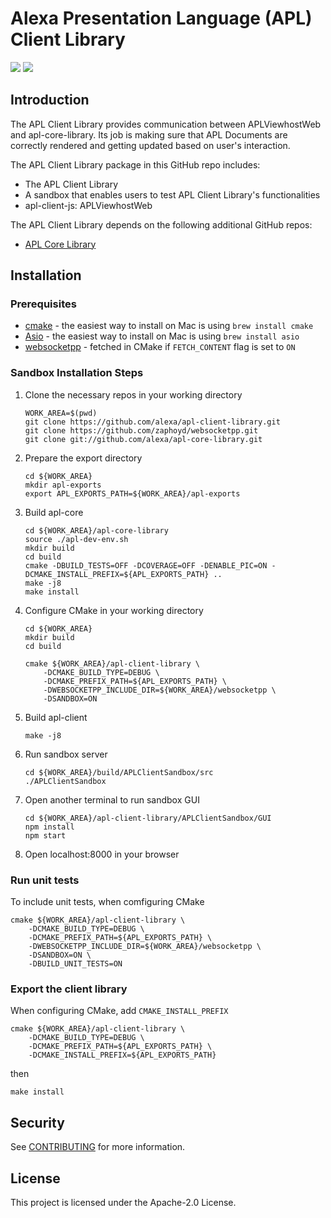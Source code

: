 # Alexa Presentation Language (APL) Client Library

<p>
 <a href="https://github.com/alexa/apl-client-library/tree/v2023.1.0" alt="version">
 <img src="https://img.shields.io/badge/stable%20version-2023.1.0-brightgreen" /></a>
 <a href="https://github.com/alexa/apl-core-library/tree/v2023.1.0" alt="APLCore">
 <img src="https://img.shields.io/badge/apl%20core%20library-2023.1.0-navy" /></a>
</p>
 
## Introduction

The APL Client Library provides communication between APLViewhostWeb and apl-core-library. Its job is making sure that APL Documents are correctly rendered and getting updated based on user's interaction.

The APL Client Library package in this GitHub repo includes:

- The APL Client Library
- A sandbox that enables users to test APL Client Library's functionalities
- apl-client-js: APLViewhostWeb

The APL Client Library depends on the following additional GitHub repos:

- [APL Core Library](https://github.com/alexa/apl-core-library)

## Installation

### Prerequisites

* [cmake](https://cmake.org/install/) - the easiest way to install on Mac is using `brew install cmake`
* [Asio](https://think-async.com/Asio/) - the easiest way to install on Mac is using `brew install asio`
* [websocketpp](https://github.com/zaphoyd/websocketpp) - fetched in CMake if `FETCH_CONTENT` flag is set to `ON`

### Sandbox Installation Steps

1. Clone the necessary repos in your working directory
    ```
    WORK_AREA=$(pwd)
    git clone https://github.com/alexa/apl-client-library.git
    git clone https://github.com/zaphoyd/websocketpp.git
    git clone git://github.com/alexa/apl-core-library.git
    ```
1. Prepare the export directory
    ```
    cd ${WORK_AREA}
    mkdir apl-exports
    export APL_EXPORTS_PATH=${WORK_AREA}/apl-exports
    ```
1. Build apl-core
    ```
    cd ${WORK_AREA}/apl-core-library
    source ./apl-dev-env.sh
    mkdir build
    cd build
    cmake -DBUILD_TESTS=OFF -DCOVERAGE=OFF -DENABLE_PIC=ON -DCMAKE_INSTALL_PREFIX=${APL_EXPORTS_PATH} ..
    make -j8
    make install
    ```
1. Configure CMake in your working directory
    ```
    cd ${WORK_AREA}
    mkdir build
    cd build
    ```
    ```
    cmake ${WORK_AREA}/apl-client-library \
        -DCMAKE_BUILD_TYPE=DEBUG \
        -DCMAKE_PREFIX_PATH=${APL_EXPORTS_PATH} \
        -DWEBSOCKETPP_INCLUDE_DIR=${WORK_AREA}/websocketpp \
        -DSANDBOX=ON
    ```
1. Build apl-client
   ```
   make -j8
   ```
1. Run sandbox server
   ```
   cd ${WORK_AREA}/build/APLClientSandbox/src
   ./APLClientSandbox
   ```
1. Open another terminal to run sandbox GUI
   ```
   cd ${WORK_AREA}/apl-client-library/APLClientSandbox/GUI
   npm install
   npm start
   ```
1. Open localhost:8000 in your browser

### Run unit tests
To include unit tests, when comfiguring CMake
```
cmake ${WORK_AREA}/apl-client-library \
    -DCMAKE_BUILD_TYPE=DEBUG \
    -DCMAKE_PREFIX_PATH=${APL_EXPORTS_PATH} \
    -DWEBSOCKETPP_INCLUDE_DIR=${WORK_AREA}/websocketpp \
    -DSANDBOX=ON \
    -DBUILD_UNIT_TESTS=ON
```

### Export the client library
When configuring CMake, add `CMAKE_INSTALL_PREFIX`
```
cmake ${WORK_AREA}/apl-client-library \
    -DCMAKE_BUILD_TYPE=DEBUG \
    -DCMAKE_PREFIX_PATH=${APL_EXPORTS_PATH} \
    -DCMAKE_INSTALL_PREFIX=${APL_EXPORTS_PATH}
```
then
```
make install
```

## Security

See [CONTRIBUTING](CONTRIBUTING.md#security-issue-notifications) for more information.

## License

This project is licensed under the Apache-2.0 License.
